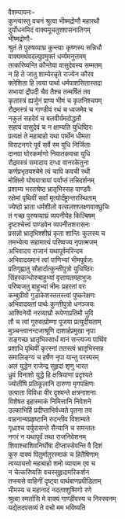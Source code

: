 वैशम्पायनः-  
कुन्त्यास्तु वचनं श्रुत्वा भीष्मद्रोणौ महारथौ  
दुर्योधनमिदं वाक्यमूचतुश्शासनातिगम्  
भीष्मद्रोणौ-  
श्रुतं ते पुरुषव्याघ्र कुन्त्याः कृष्णस्य सन्निधौ  
वाक्यमर्थवदत्युग्रमुक्तं धर्म्यमनुत्तमम्  
तत्करिष्यन्ति कौन्तेया वासुदेवस्य सम्मतम्  
न हि ते जातु शाम्येरन्नृते राज्येन कौरव  
क्लेशिता हि त्वया पार्था धर्मपाशसितास्तदा  
सभायां द्रौपदी चैव तैश्च तन्मर्षितं तव  
कृतास्त्रं ह्यर्जुनं प्राप्य भीमं च कृतनिश्चयम्  
रौद्रमस्त्रं च गाण्डीवं रथं च ध्वजमेव च  
नकुलं सहदेवं च बलवीर्यमदोद्धतौ  
सहायं वासुदेवं च न क्षाम्यति युधिष्ठिरः  
प्रत्यक्षं ते महाबाहो यथा पार्थेन धीमता  
विराटनगरे पूर्वं सर्वे स्म युधि निर्जिताः  
दानवा घोरकर्माणो निवातकवचा युधि  
रौद्रमस्त्रं समादाय दग्धा वानरकेतुना  
कर्णप्रभृतयश्चेमे त्वं चापि कवची रथी  
मोक्षितो घोषयात्रायां पर्याप्तं तन्निदर्शनम्  
प्रशाम्य भरतश्रेष्ठ भ्रातृभिस्सह पाण्डवैः  
रक्षेमां पृथिवीं सर्वां मृत्योर्दंष्ट्रान्तरस्थिताम्  
ज्येष्ठो भ्राता धर्मशीलो वत्सलश्श्लक्ष्णवाक्छुचिः  
तं गच्छ पुरुषव्याघ्रं व्यपनीयेह किल्बिषम्  
दृष्टश्चेत्त्वं पाण्डवेन व्यपनीतशरासनः  
प्रसन्नो भ्रातृभिश्शीघ्रं कृता शान्तिः कुलस्य च  
तमभ्येत्य सहामात्यं परिष्वज्य नृपात्मजम्  
अभिवादय राजानं यथापूर्वमरिन्दम  
अभिवादयमानं त्वां पाणिभ्यां भीमपूर्वजः  
प्रतिगृह्णातु सौहार्दात्कुन्तीपुत्रो युधिष्ठिरः  
सिंहस्कन्धोरुबाहुभ्यां वृत्तायतमहाभुजः  
परिष्वजतु बाहुभ्यां भीमः प्रहरतां वरः  
कम्बुग्रीवो गुडाकेशस्ततस्त्वां पुष्करेक्षणः  
अभिवादयतां पार्थः कुन्तीपुत्रो धनञ्जयः  
आश्विनेयौ नरव्याघ्रौ रूपेणाप्रतिमौ भुवि  
तौ च त्वां गुरुवत्प्रोम्णा पूजया प्रत्युदीयताम्  
मुञ्चन्त्वानन्दजाश्रूणि दाशार्हप्रमुखा नृपाः  
सङ्गच्छ भ्रातृभिस्सार्धं मानं सन्त्यज्य पार्थिव  
प्रशाधि पृथिवीं कृत्स्नां ततस्त्वं भ्रातृभिस्सह  
समालिङ्ग्य च हर्षेण नृपा यान्तु परस्परम्  
अलं युद्धेन राजेन्द्र सुहृदां शृणु भारत  
ध्रुवं विनाशो युद्धे हि क्षत्रियाणां प्रदृश्यते  
ज्योतींषि प्रतिकूलानि दारुणा मृगपक्षिणः  
उत्पाता विविधा वीर दृश्यन्ते क्षत्रनाशनाः  
विशेषत इहास्माकं निमित्तानि निवेशने  
उल्काभिर्हि प्रदीप्ताभिर्वध्यते पृतना तव  
वाहनान्यप्रहृष्टानि रुदन्तीव विशाम्पते  
गृध्राश्च पर्युपासन्ते सैन्यानि च समन्ततः  
नगरं न यथापूर्वं तथा राजनिवेशनम्  
शिवाश्चाशिवनिर्घोषा दीप्तास्सेवन्ति वै दिशं  
कुरु वाक्यं पितुर्मातुरस्माकं च हितैषिणाम्  
त्वय्यायत्तो महाबाहो शमो व्यायाम एव च  
न चेत्करिष्यसि वचस्सुहृदामरिकर्शन  
तप्स्यसे वाहिनीं दृष्ट्वा पार्थबाणप्रपीडिताम्  
भीमस्य च महानादं नदतश्शुष्मिणो रणे  
श्रुत्वा स्मर्तासि मे वाक्यं गाण्डीवस्य च निस्स्वनम्  
यद्येतदपसव्यं ते वचो मम भविष्यति  
